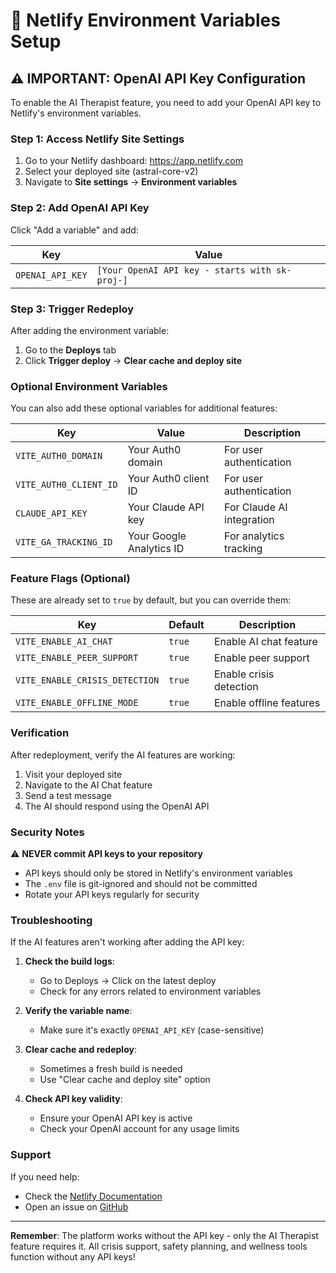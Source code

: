 # 🔐 Netlify Environment Variables Setup

## ⚠️ IMPORTANT: OpenAI API Key Configuration

To enable the AI Therapist feature, you need to add your OpenAI API key to Netlify's environment variables.

### Step 1: Access Netlify Site Settings
1. Go to your Netlify dashboard: https://app.netlify.com
2. Select your deployed site (astral-core-v2)
3. Navigate to **Site settings** → **Environment variables**

### Step 2: Add OpenAI API Key
Click "Add a variable" and add:

| Key | Value |
|-----|-------|
| `OPENAI_API_KEY` | `[Your OpenAI API key - starts with sk-proj-]` |

### Step 3: Trigger Redeploy
After adding the environment variable:
1. Go to the **Deploys** tab
2. Click **Trigger deploy** → **Clear cache and deploy site**

### Optional Environment Variables

You can also add these optional variables for additional features:

| Key | Value | Description |
|-----|-------|-------------|
| `VITE_AUTH0_DOMAIN` | Your Auth0 domain | For user authentication |
| `VITE_AUTH0_CLIENT_ID` | Your Auth0 client ID | For user authentication |
| `CLAUDE_API_KEY` | Your Claude API key | For Claude AI integration |
| `VITE_GA_TRACKING_ID` | Your Google Analytics ID | For analytics tracking |

### Feature Flags (Optional)

These are already set to `true` by default, but you can override them:

| Key | Default | Description |
|-----|---------|-------------|
| `VITE_ENABLE_AI_CHAT` | `true` | Enable AI chat feature |
| `VITE_ENABLE_PEER_SUPPORT` | `true` | Enable peer support |
| `VITE_ENABLE_CRISIS_DETECTION` | `true` | Enable crisis detection |
| `VITE_ENABLE_OFFLINE_MODE` | `true` | Enable offline features |

### Verification

After redeployment, verify the AI features are working:
1. Visit your deployed site
2. Navigate to the AI Chat feature
3. Send a test message
4. The AI should respond using the OpenAI API

### Security Notes

⚠️ **NEVER commit API keys to your repository**
- API keys should only be stored in Netlify's environment variables
- The `.env` file is git-ignored and should not be committed
- Rotate your API keys regularly for security

### Troubleshooting

If the AI features aren't working after adding the API key:

1. **Check the build logs**:
   - Go to Deploys → Click on the latest deploy
   - Check for any errors related to environment variables

2. **Verify the variable name**:
   - Make sure it's exactly `OPENAI_API_KEY` (case-sensitive)

3. **Clear cache and redeploy**:
   - Sometimes a fresh build is needed
   - Use "Clear cache and deploy site" option

4. **Check API key validity**:
   - Ensure your OpenAI API key is active
   - Check your OpenAI account for any usage limits

### Support

If you need help:
- Check the [Netlify Documentation](https://docs.netlify.com/environment-variables/overview/)
- Open an issue on [GitHub](https://github.com/Damatnic/astral-core-v2/issues)

---

**Remember**: The platform works without the API key - only the AI Therapist feature requires it. All crisis support, safety planning, and wellness tools function without any API keys!
